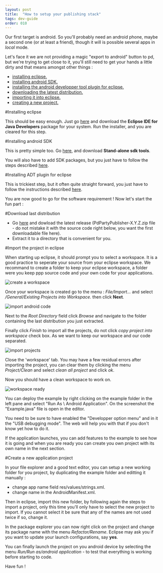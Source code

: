 ```yaml
---
layout: post
title:  "How to setup your publishing stack"
tags: dev-guide
order: 010
---
```


Our first target is android.  So you'll probably need an android phone, maybe a second one (or at least a friend), though it will is possible several apps in *local* mode.

Let's face it we are not providing a magic "export to android" button to pd, but we're trying to get close to it, you'll still need to get your hands a little dirty and that means amongst other things :

* [installing eclipse.](#eclipse)<br>
* [installing android SDK.](#sdk)<br>
* [installing the android developper tool plugin for eclipse.](#adt)<br>
* [downloading the latest distribution.](#distrib)<br>
* [importing it into eclipse.](#import)<br>
* [creating a new project.](#new-project)<br>

<a name="eclipse"/>

#Installing eclipse

This should be easy enough. Just go [here](https://eclipse.org/downloads/) and download the **Eclipse IDE for Java Developers** package for your system. Run the installer, and you are cleared for this step.

<a name="sdk"/>

#Installing android SDK

This is pretty simple too. Go [here](http://developer.android.com/sdk/installing/index.html), and download **Stand-alone sdk tools**. 

You will also have to add SDK packages, but you just have to follow the steps described [here](http://developer.android.com/sdk/installing/adding-packages.html).

<a name="adt"/>

#Installing ADT plugin for eclipse

This is trickiest step, but it often quite straight forward, you just have to follow the instructions described [here](http://developer.android.com/sdk/installing/installing-adt.html).

You are now good to go for the software requirement ! Now let's start the fun part :

<a name="distrib"/>

#Download last distribution

* Go [here](https://github.com/b2renger/PdDroidPublisher/releases) and dowload the latest release (PdPartyPublisher-X.Y.Z.zip file - do not mistake it with the source code right below, you want the first downloadable file here). 
* Extract it to a directory that is convenient for you.

<a name="import"/>

#Import the project in eclipse

When starting up eclipse, it should prompt you to select a workspace. It is a good practice to seperate your source from your eclipse workspace. We recommand to create a folder to keep your eclipse workspace, a folder were you keep ppp source code and your own code for your applications.

![create a workspace]({{site.baseurl}}/img/import_and_build/workspace_creation.png)

Once your workspace is created go to the menu : *File/Import...*
and select */General/Existing Projects into Workspace.* then click **Next**.


![import android code]({{site.baseurl}}/img/import_and_build/import_general_project.png)

Next to the *Root Directory* field click *Browse* and navigate to the folder containing the last distribution you just extracted.

Finally click *Finish* to import all the projects, do not click *copy project into workspace* check box. As we want to keep our workspace and our code separated.

![import projects]({{site.baseurl}}/img/import_and_build/import_dialog.png)

Close the 'workspace' tab. You may have a few residual errors after importing the project, you can clear them by clicking the menu *Project/Clean* and select *clean all project* and click *ok*.

Now you should have a clean workspace to work on.

![workspace ready]({{site.baseurl}}/img/import_and_build/eclipse_workspace_ready.png)

You can deploy the example by right clicking on the example folder in the left pane and select "Run As \ Android Application". On the screenshot the "Example.java" file is open in the editor.

You need to be sure to have enabled the "Developper option menu" and in it the "USB debugging mode". The web will help you with that if you don't know yet how to do it.

If the application launches, you can add features to the example to see how it is going and when you are ready you can create you own project with its own name in the next section.

<a name="new-project"/>

#Create a new application project

In your file explorer and a good text editor, you can setup a new working folder for you project, by duplicating the example folder and editting it manually :

* change app name field res/values/strings.xml.
* change name in the AndroidManifest.xml.

Then in eclipse, import this new folder, by following again the steps to import a project, only this time you'll only have to select the new project to import. If you cannot select it be sure that any of the names are not used twice if so, change it.

In the package explorer you can now right click on the project and change its package name with the menu *Refactor/Rename*. Eclipse may ask you if you want to update your launch configurations, say **yes**.

You can finally launch the project on you android device by selecting the menu *Run/Run as/android application* - to test that everything is working before starting to code.

Have fun !
